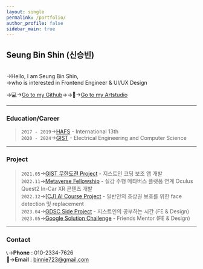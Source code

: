 ```yaml
---
layout: single
permalink: /portfolio/
author_profile: false
sidebar_main: true
---
```



## Seung Bin Shin (신승빈)  
<br/>
→Hello, I am Seung Bin Shin, <br/>
→who is interested in Frontend Engineer & UI/UX Design <br/>  

→💻→[Go to my Github](https://github.com/binnie723)→→🎨→[Go to my Artstudio](https://binnie723.myportfolio.com/)<br/>  
  

---      
### Education/Career
>`2017 - 2019`→[HAFS](http://www.hafs.hs.kr/) - International 13th  
>`2020 - 2024`→[GIST](https://www.gist.ac.kr/kr/main.html) - Electrical Engineering and Computer Science
>
  

---
### Project

>`2021.05`→[GIST 무한도전 Project](https://github.com/Minyeol/Gico) - 지스트인 코딩 보조 앱 개발  
>`2022.11`→[Metaverse Fellowship](https://www.youtube.com/watch?v=21SCi9VS5i8) - 실감 주행 메타버스 플랫폼 연계 Oculus Quest2 In-Car XR 콘텐츠 개발  
>`2022.12`→[[CJ] AI Course Project](https://github.com/binnie723/CJ_PBL2) - 일반인의 초상권 보호를 위한  face detection 및 replacement   
>`2023.04`→[GDSC Side Project](https://github.com/GDSC-GIST/2nd_2023_Ggongsi) - 지스트인의 공부하는 시간 (FE & Design)   
>`2023.05`→[Google Solution Challenge](https://www.youtube.com/watch?v=v39WYfTsenQ) - Friends Mentor (FE & Design)   


---  
### Contact

📞→**Phone** : 010-2334-7626  
📩→**Email** : binnie723@gmail.com
  


